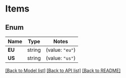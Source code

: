 # Items

## Enum

Name | Type | Notes
------------ | ------------- | -------------
**EU** | string | (value: `"eu"`)
**US** | string | (value: `"us"`)


[[Back to Model list]](../README.md#documentation-for-models) [[Back to API list]](../README.md#documentation-for-api-endpoints) [[Back to README]](../README.md)


